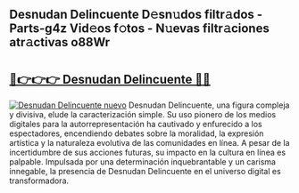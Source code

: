 ## Desnudan Delincuente D𝚎sn𝚞dos filtr𝚊dos - Parts-g4z Vid𝚎os f𝚘tos - N𝚞evas filtr𝚊ciones atr𝚊ctivas o88Wr

# <h2><a href="http://mb2vjs.tromn.icu/?c=Desnudan+Delincuente">🔗👉👉👉 Desnudan Delincuente 🔗🔗</a></h2>

[![Desnudan Delincuente nuevo](https://i.imgur.com/pEAQMta.gif)](http://mb2vjs.tromn.icu/?c=Desnudan+Delincuente)
Desnudan Delincuente, una figura compleja y divisiva, elude la caracterización simple. Su uso pionero de los medios digitales para la autorrepresentación ha cautivado y enfurecido a los espectadores, encendiendo debates sobre la moralidad, la expresión artística y la naturaleza evolutiva de las comunidades en línea. A pesar de la incertidumbre de sus acciones futuras, su impacto en la cultura en línea es palpable. Impulsada por una determinación inquebrantable y un carisma innegable, la presencia de Desnudan Delincuente en el universo digital es transformadora.
